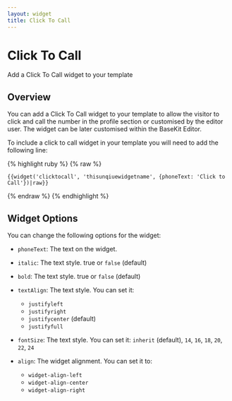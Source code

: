 ```yaml
---
layout: widget
title: Click To Call
---
```


# Click To Call

Add a Click To Call widget to your template


## Overview
You can add a Click To Call widget to your template to allow the visitor to click and call the number in the profile section or customised by the editor user. The widget can be later customised within the BaseKit Editor.

To include a click to call widget in your template you will need to add the following line:

{% highlight ruby %}
{% raw %}

	{{widget('clicktocall', 'thisunqiuewidgetname', {phoneText: 'Click to Call'})|raw}}

{% endraw %}
{% endhighlight %}

## Widget Options
You can change the following options for the widget:

* ```phoneText```: The text on the widget.

* ```italic```: The text style. true or ```false``` (default)

* ```bold```: The text style. true or ```false``` (default)

* ```textAlign```: The text style. You can set it:

  * ```justifyleft```
  * ```justifyright```
  * ```justifycenter``` (default)
  * ```justifyfull```

* ```fontSize```: The text style. You can set it: 
```inherit``` (default), ```14```, ```16```, ```18```, ```20```, ```22```, ```24```

* ```align```: The widget alignment. You can set it to:

  * ```widget-align-left```
  * ```widget-align-center```
  * ```widget-align-right```
